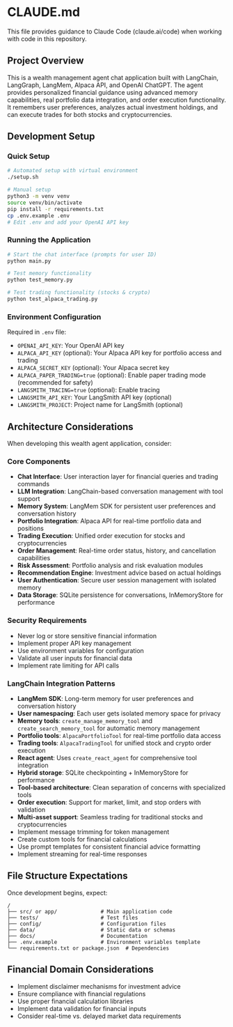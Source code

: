 # CLAUDE.md

This file provides guidance to Claude Code (claude.ai/code) when working with code in this repository.

## Project Overview

This is a wealth management agent chat application built with LangChain, LangGraph, LangMem, Alpaca API, and OpenAI ChatGPT. The agent provides personalized financial guidance using advanced memory capabilities, real portfolio data integration, and order execution functionality. It remembers user preferences, analyzes actual investment holdings, and can execute trades for both stocks and cryptocurrencies.

## Development Setup

### Quick Setup
```bash
# Automated setup with virtual environment
./setup.sh

# Manual setup
python3 -m venv venv
source venv/bin/activate
pip install -r requirements.txt
cp .env.example .env
# Edit .env and add your OpenAI API key
```

### Running the Application
```bash
# Start the chat interface (prompts for user ID)
python main.py

# Test memory functionality
python test_memory.py

# Test trading functionality (stocks & crypto)
python test_alpaca_trading.py
```

### Environment Configuration
Required in `.env` file:
- `OPENAI_API_KEY`: Your OpenAI API key
- `ALPACA_API_KEY` (optional): Your Alpaca API key for portfolio access and trading
- `ALPACA_SECRET_KEY` (optional): Your Alpaca secret key
- `ALPACA_PAPER_TRADING=true` (optional): Enable paper trading mode (recommended for safety)
- `LANGSMITH_TRACING=true` (optional): Enable tracing
- `LANGSMITH_API_KEY`: Your LangSmith API key (optional)
- `LANGSMITH_PROJECT`: Project name for LangSmith (optional)

## Architecture Considerations

When developing this wealth agent application, consider:

### Core Components
- **Chat Interface**: User interaction layer for financial queries and trading commands
- **LLM Integration**: LangChain-based conversation management with tool support
- **Memory System**: LangMem SDK for persistent user preferences and conversation history
- **Portfolio Integration**: Alpaca API for real-time portfolio data and positions
- **Trading Execution**: Unified order execution for stocks and cryptocurrencies
- **Order Management**: Real-time order status, history, and cancellation capabilities
- **Risk Assessment**: Portfolio analysis and risk evaluation modules
- **Recommendation Engine**: Investment advice based on actual holdings
- **User Authentication**: Secure user session management with isolated memory
- **Data Storage**: SQLite persistence for conversations, InMemoryStore for performance

### Security Requirements
- Never log or store sensitive financial information
- Implement proper API key management
- Use environment variables for configuration
- Validate all user inputs for financial data
- Implement rate limiting for API calls

### LangChain Integration Patterns
- **LangMem SDK**: Long-term memory for user preferences and conversation history
- **User namespacing**: Each user gets isolated memory space for privacy
- **Memory tools**: `create_manage_memory_tool` and `create_search_memory_tool` for automatic memory management
- **Portfolio tools**: `AlpacaPortfolioTool` for real-time portfolio data access
- **Trading tools**: `AlpacaTradingTool` for unified stock and crypto order execution
- **React agent**: Uses `create_react_agent` for comprehensive tool integration
- **Hybrid storage**: SQLite checkpointing + InMemoryStore for performance
- **Tool-based architecture**: Clean separation of concerns with specialized tools
- **Order execution**: Support for market, limit, and stop orders with validation
- **Multi-asset support**: Seamless trading for traditional stocks and cryptocurrencies
- Implement message trimming for token management
- Create custom tools for financial calculations
- Use prompt templates for consistent financial advice formatting
- Implement streaming for real-time responses

## File Structure Expectations

Once development begins, expect:
```
/
├── src/ or app/              # Main application code
├── tests/                    # Test files
├── config/                   # Configuration files
├── data/                     # Static data or schemas
├── docs/                     # Documentation
├── .env.example              # Environment variables template
└── requirements.txt or package.json  # Dependencies
```

## Financial Domain Considerations

- Implement disclaimer mechanisms for investment advice
- Ensure compliance with financial regulations
- Use proper financial calculation libraries
- Implement data validation for financial inputs
- Consider real-time vs. delayed market data requirements